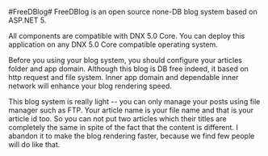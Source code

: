 #FreeDBlog#
FreeDBlog is an open source none-DB blog system based on ASP.NET 5.

All components are compatible with DNX 5.0 Core. You can deploy this application on any DNX 5.0 Core compatible operating system.

Before you using your blog system, you should configure your articles folder and app domain. Although this blog is DB free indeed, it based on http request and file system. Inner app domain and dependable inner network will enhance your blog rendering speed.

This blog system is really light -- you can only manage your posts using file manager such as FTP. Your article name is your file name and that is your article id too. So you can not put two articles which their titles are completely the same in spite of the fact that the content is different. I abandon it to make the blog rendering faster, because we find few people will do like that.
